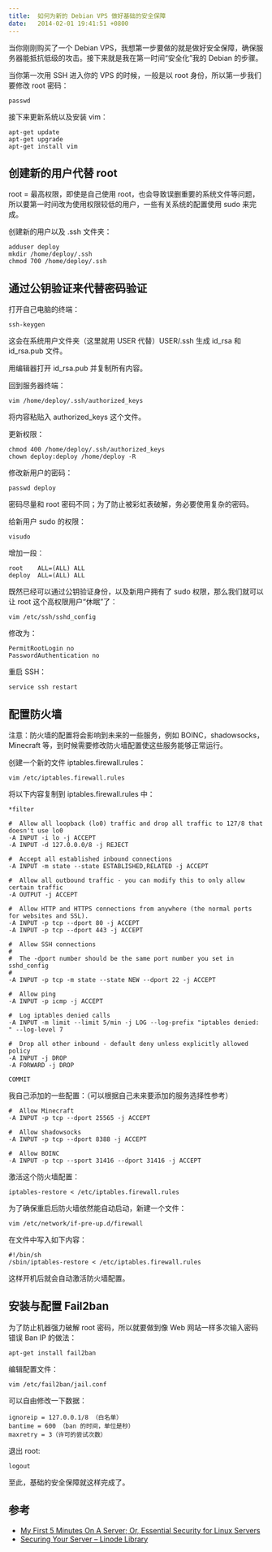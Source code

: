 ```yaml
---
title:  如何为新的 Debian VPS 做好基础的安全保障
date:   2014-02-01 19:41:51 +0800
---
```


当你刚刚购买了一个 Debian VPS，我想第一步要做的就是做好安全保障，确保服务器能抵抗低级的攻击。接下来就是我在第一时间“安全化”我的 Debian 的步骤。

当你第一次用 SSH 进入你的 VPS 的时候，一般是以 root 身份，所以第一步我们要修改 root 密码：

    passwd

接下来更新系统以及安装 vim：

    apt-get update
    apt-get upgrade
    apt-get install vim

## 创建新的用户代替 root

root = 最高权限，即使是自己使用 root，也会导致误删重要的系统文件等问题，所以要第一时间改为使用权限较低的用户，一些有关系统的配置使用 sudo 来完成。

创建新的用户以及 .ssh 文件夹：

    adduser deploy
    mkdir /home/deploy/.ssh
    chmod 700 /home/deploy/.ssh

## 通过公钥验证来代替密码验证

打开自己电脑的终端：

    ssh-keygen

这会在系统用户文件夹（这里就用 USER 代替）USER/.ssh 生成 id_rsa 和 id_rsa.pub 文件。

用编辑器打开 id_rsa.pub 并复制所有内容。

回到服务器终端：

    vim /home/deploy/.ssh/authorized_keys

将内容粘贴入 authorized_keys 这个文件。

更新权限：

    chmod 400 /home/deploy/.ssh/authorized_keys
    chown deploy:deploy /home/deploy -R

修改新用户的密码：

    passwd deploy

密码尽量和 root 密码不同；为了防止被彩虹表破解，务必要使用复杂的密码。

给新用户 sudo 的权限：

    visudo

增加一段：

    root    ALL=(ALL) ALL
    deploy  ALL=(ALL) ALL

既然已经可以通过公钥验证身份，以及新用户拥有了 sudo 权限，那么我们就可以让 root 这个高权限用户“休眠”了：

    vim /etc/ssh/sshd_config

修改为：

    PermitRootLogin no
    PasswordAuthentication no

重启 SSH：

    service ssh restart

## 配置防火墙

注意：防火墙的配置将会影响到未来的一些服务，例如 BOINC，shadowsocks，Minecraft 等，到时候需要修改防火墙配置使这些服务能够正常运行。

创建一个新的文件 iptables.firewall.rules：

    vim /etc/iptables.firewall.rules

将以下内容复制到 iptables.firewall.rules 中：

    *filter

    #  Allow all loopback (lo0) traffic and drop all traffic to 127/8 that doesn't use lo0
    -A INPUT -i lo -j ACCEPT
    -A INPUT -d 127.0.0.0/8 -j REJECT

    #  Accept all established inbound connections
    -A INPUT -m state --state ESTABLISHED,RELATED -j ACCEPT

    #  Allow all outbound traffic - you can modify this to only allow certain traffic
    -A OUTPUT -j ACCEPT

    #  Allow HTTP and HTTPS connections from anywhere (the normal ports for websites and SSL).
    -A INPUT -p tcp --dport 80 -j ACCEPT
    -A INPUT -p tcp --dport 443 -j ACCEPT

    #  Allow SSH connections
    #
    #  The -dport number should be the same port number you set in sshd_config
    #
    -A INPUT -p tcp -m state --state NEW --dport 22 -j ACCEPT

    #  Allow ping
    -A INPUT -p icmp -j ACCEPT

    #  Log iptables denied calls
    -A INPUT -m limit --limit 5/min -j LOG --log-prefix "iptables denied: " --log-level 7

    #  Drop all other inbound - default deny unless explicitly allowed policy
    -A INPUT -j DROP
    -A FORWARD -j DROP

    COMMIT

我自己添加的一些配置：（可以根据自己未来要添加的服务选择性参考）

    #  Allow Minecraft
    -A INPUT -p tcp --dport 25565 -j ACCEPT

    #  Allow shadowsocks
    -A INPUT -p tcp --dport 8388 -j ACCEPT

    #  Allow BOINC
    -A INPUT -p tcp --sport 31416 --dport 31416 -j ACCEPT

激活这个防火墙配置：

    iptables-restore < /etc/iptables.firewall.rules

为了确保重启后防火墙依然能自动启动，新建一个文件：

    vim /etc/network/if-pre-up.d/firewall

在文件中写入如下内容：

    #!/bin/sh
    /sbin/iptables-restore < /etc/iptables.firewall.rules

这样开机后就会自动激活防火墙配置。

## 安装与配置 Fail2ban

为了防止机器强力破解 root 密码，所以就要做到像 Web 网站一样多次输入密码错误 Ban IP 的做法：

    apt-get install fail2ban

编辑配置文件：

    vim /etc/fail2ban/jail.conf
    
可以自由修改一下数据：

    ignoreip = 127.0.0.1/8 （白名单）
    bantime = 600 （ban 的时间，单位是秒）
    maxretry = 3（许可的尝试次数）

退出 root:

    logout

至此，基础的安全保障就这样完成了。

## 参考

* [My First 5 Minutes On A Server; Or, Essential Security for Linux Servers](http://plusbryan.com/my-first-5-minutes-on-a-server-or-essential-security-for-linux-servers)
* [Securing Your Server – Linode Library](https://library.linode.com/securing-your-server)